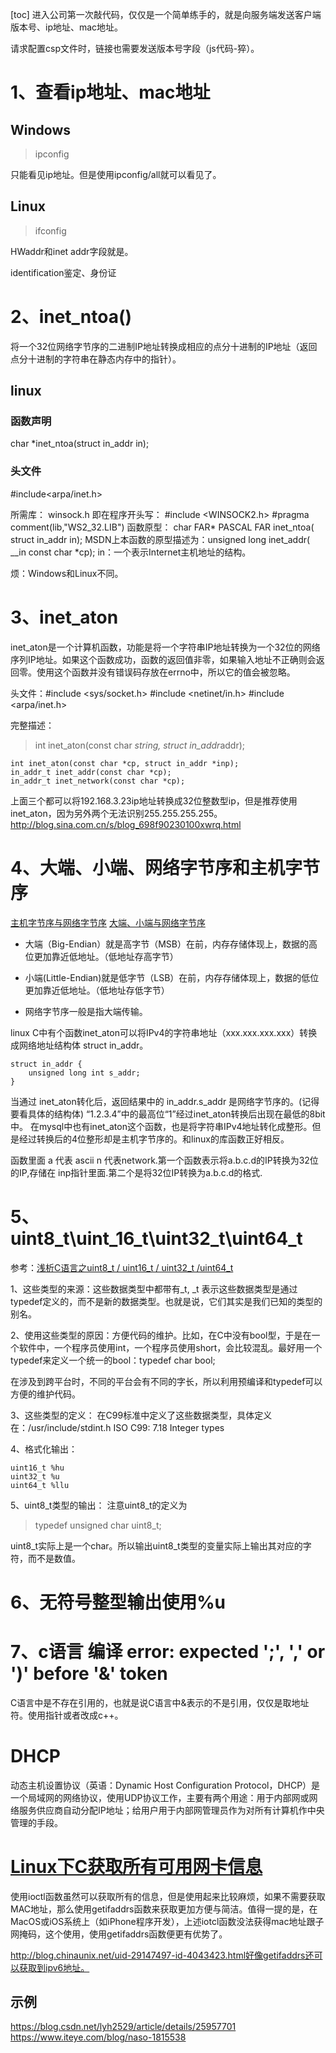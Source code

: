 [toc]
进入公司第一次敲代码，仅仅是一个简单练手的，就是向服务端发送客户端版本号、ip地址、mac地址。

请求配置csp文件时，链接也需要发送版本号字段（js代码-猝）。

# 1、查看ip地址、mac地址
## Windows
>ipconfig

只能看见ip地址。但是使用ipconfig/all就可以看见了。

## Linux
>ifconfig

HWaddr和inet addr字段就是。

identification鉴定、身份证


# 2、inet_ntoa() 
将一个32位网络字节序的二进制IP地址转换成相应的点分十进制的IP地址（返回点分十进制的字符串在静态内存中的指针）。
## linux
### 函数声明
char *inet_ntoa(struct in_addr in);

### 头文件
#include<arpa/inet.h>


所需库： winsock.h
即在程序开头写：
#include <WINSOCK2.h>
#pragma comment(lib,"WS2_32.LIB")
函数原型： char FAR* PASCAL FAR inet_ntoa( struct in_addr in);
MSDN上本函数的原型描述为：unsigned long inet_addr( __in const char *cp);
in：一个表示Internet主机地址的结构。

烦：Windows和Linux不同。

# 3、inet_aton 
inet_aton是一个计算机函数，功能是将一个字符串IP地址转换为一个32位的网络序列IP地址。如果这个函数成功，函数的返回值非零，如果输入地址不正确则会返回零。使用这个函数并没有错误码存放在errno中，所以它的值会被忽略。

头文件：#include <sys/socket.h>
#include <netinet/in.h>
#include <arpa/inet.h>

完整描述：
>int inet_aton(const char *string, struct in_addr*addr);

```
int inet_aton(const char *cp, struct in_addr *inp);
in_addr_t inet_addr(const char *cp);
in_addr_t inet_network(const char *cp);
```
上面三个都可以将192.168.3.23ip地址转换成32位整数型ip，但是推荐使用inet_aton，因为另外两个无法识别255.255.255.255。http://blog.sina.com.cn/s/blog_698f90230100xwrq.html

# 4、大端、小端、网络字节序和主机字节序
[主机字节序与网络字节序](https://blog.csdn.net/hou09tian/article/details/82759758)
[大端、小端与网络字节序](https://www.cnblogs.com/curo0119/p/8361348.html)

- 大端（Big-Endian）就是高字节（MSB）在前，内存存储体现上，数据的高位更加靠近低地址。（低地址存高字节）

- 小端(Little-Endian)就是低字节（LSB）在前，内存存储体现上，数据的低位更加靠近低地址。（低地址存低字节）

- 网络字节序一般是指大端传输。


linux C中有个函数inet_aton可以将IPv4的字符串地址（xxx.xxx.xxx.xxx）转换成网络地址结构体 struct in_addr。 
```
struct in_addr {
    unsigned long int s_addr;
}
```

当通过 inet_aton转化后，返回结果中的 in_addr.s_addr 是网络字节序的。(记得要看具体的结构体)
“1.2.3.4”中的最高位“1”经过inet_aton转换后出现在最低的8bit中。
在mysql中也有inet_aton这个函数，也是将字符串IPv4地址转化成整形。但是经过转换后的4位整形却是主机字节序的。和linux的库函数正好相反。


函数里面 a 代表 ascii n 代表network.第一个函数表示将a.b.c.d的IP转换为32位的IP,存储在 inp指针里面.第二个是将32位IP转换为a.b.c.d的格式.

# 5、uint8_t\uint_16_t\uint32_t\uint64_t
参考：[浅析C语言之uint8_t / uint16_t / uint32_t /uint64_t](https://blog.csdn.net/Mary19920410/article/details/71518130)

1、这些类型的来源：这些数据类型中都带有_t, _t 表示这些数据类型是通过typedef定义的，而不是新的数据类型。也就是说，它们其实是我们已知的类型的别名。

2、使用这些类型的原因：方便代码的维护。比如，在C中没有bool型，于是在一个软件中，一个程序员使用int，一个程序员使用short，会比较混乱。最好用一个typedef来定义一个统一的bool：typedef char bool;

在涉及到跨平台时，不同的平台会有不同的字长，所以利用预编译和typedef可以方便的维护代码。

3、这些类型的定义：
在C99标准中定义了这些数据类型，具体定义在：/usr/include/stdint.h    ISO C99: 7.18 Integer types

4、格式化输出：
```
uint16_t %hu
uint32_t %u
uint64_t %llu
```
5、uint8_t类型的输出：
注意uint8_t的定义为
>typedef unsigned char           uint8_t;

uint8_t实际上是一个char。所以输出uint8_t类型的变量实际上输出其对应的字符，而不是数值。


# 6、无符号整型输出使用%u

# 7、c语言 编译 error: expected ';', ',' or ')' before '&' token
C语言中是不存在引用的，也就是说C语言中&表示的不是引用，仅仅是取地址符。使用指针或者改成c++。



# DHCP 
动态主机设置协议（英语：Dynamic Host Configuration Protocol，DHCP）是一个局域网的网络协议，使用UDP协议工作，主要有两个用途：用于内部网或网络服务供应商自动分配IP地址；给用户用于内部网管理员作为对所有计算机作中央管理的手段。


# [Linux下C获取所有可用网卡信息](https://www.cnblogs.com/fnlingnzb-learner/p/6427388.html)
使用ioctl函数虽然可以获取所有的信息，但是使用起来比较麻烦，如果不需要获取MAC地址，那么使用getifaddrs函数来获取更加方便与简洁。值得一提的是，在MacOS或iOS系统上（如iPhone程序开发），上述iotcl函数没法获得mac地址跟子网掩码，这个使用，使用getifaddrs函数便更有优势了。

http://blog.chinaunix.net/uid-29147497-id-4043423.html好像getifaddrs还可以获取到ipv6地址。

## 示例
https://blog.csdn.net/lyh2529/article/details/25957701
https://www.iteye.com/blog/naso-1815538
















